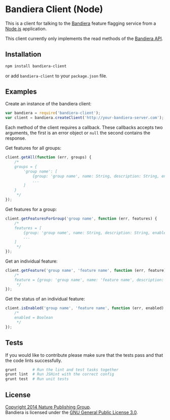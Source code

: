 
Bandiera Client (Node)
======================

This is a client for talking to the [Bandiera][bandiera] feature flagging service from a [Node.js]( http://nodejs.org) application.

This client currently only implements the read methods of the [Bandiera API](https://github.com/nature/bandiera/wiki/API-Documentation).

Installation
------------

```sh
npm install bandiera-client
```

or add `bandiera-client` to your `package.json` file.

Examples
--------

Create an instance of the bandiera client:

```js
var bandiera = require('bandiera-client');
var client = bandiera.createClient('http://your-bandiera-server.com');
```

Each method of the client requires a callback. These callbacks accepts two arguments, the first is an error object or `null` the second contains the response.

Get features for all groups:

```js
client.getAll(function (err, groups) {
    /*
    groups = {
        'group name': [
            {group: 'group name', name: String, description: String, enabled: Boolean}, 
            ...
        ]   
    }
	 */
});
```

Get features for a group:

```js
client.getFeaturesForGroup('group name', function (err, features) {
	/*
    features = [
        {group: 'group name', name: String, description: String, enabled: Boolean}, 
        ...
    ]
     */
});
```

Get an individual feature:

```js
client.getFeature('group name', 'feature name', function (err, feature) {
    /*
    feature = {group: 'group name', name: 'feature name', description: String, enabled: Boolean}
     */
});
```

Get the status of an individual feature:

```js
client.isEnabled('group name', 'feature name', function (err, enabled) {
	/*
    enabled = Boolean   
     */
});
```

Tests
-----

If you would like to contribute please make sure that the tests pass and that the code lints successfully. 

```sh
grunt       # Run the lint and test tasks together
grunt lint  # Run JSHint with the correct config
grunt test  # Run unit tests
```

License
-------

[Copyright 2014 Nature Publishing Group](LICENSE.txt).  
Bandiera is licensed under the [GNU General Public License 3.0][gpl].

[gpl]: http://www.gnu.org/licenses/gpl-3.0.html
[bandiera]: https://github.com/nature/bandiera
